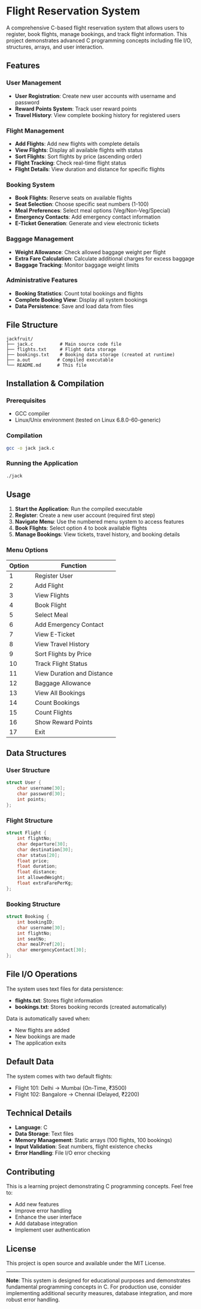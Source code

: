 # Flight Reservation System

A comprehensive C-based flight reservation system that allows users to register, book flights, manage bookings, and track flight information. This project demonstrates advanced C programming concepts including file I/O, structures, arrays, and user interaction.

## Features

### User Management
- **User Registration**: Create new user accounts with username and password
- **Reward Points System**: Track user reward points
- **Travel History**: View complete booking history for registered users

### Flight Management
- **Add Flights**: Add new flights with complete details
- **View Flights**: Display all available flights with status
- **Sort Flights**: Sort flights by price (ascending order)
- **Flight Tracking**: Check real-time flight status
- **Flight Details**: View duration and distance for specific flights

### Booking System
- **Book Flights**: Reserve seats on available flights
- **Seat Selection**: Choose specific seat numbers (1-100)
- **Meal Preferences**: Select meal options (Veg/Non-Veg/Special)
- **Emergency Contacts**: Add emergency contact information
- **E-Ticket Generation**: Generate and view electronic tickets

### Baggage Management
- **Weight Allowance**: Check allowed baggage weight per flight
- **Extra Fare Calculation**: Calculate additional charges for excess baggage
- **Baggage Tracking**: Monitor baggage weight limits

### Administrative Features
- **Booking Statistics**: Count total bookings and flights
- **Complete Booking View**: Display all system bookings
- **Data Persistence**: Save and load data from files

## File Structure

```
jackfruit/
├── jack.c          # Main source code file
├── flights.txt     # Flight data storage
├── bookings.txt    # Booking data storage (created at runtime)
├── a.out          # Compiled executable
└── README.md      # This file
```

## Installation & Compilation

### Prerequisites
- GCC compiler
- Linux/Unix environment (tested on Linux 6.8.0-60-generic)

### Compilation
```bash
gcc -o jack jack.c
```

### Running the Application
```bash
./jack
```

## Usage

1. **Start the Application**: Run the compiled executable
2. **Register**: Create a new user account (required first step)
3. **Navigate Menu**: Use the numbered menu system to access features
4. **Book Flights**: Select option 4 to book available flights
5. **Manage Bookings**: View tickets, travel history, and booking details

### Menu Options

| Option | Function |
|--------|----------|
| 1 | Register User |
| 2 | Add Flight |
| 3 | View Flights |
| 4 | Book Flight |
| 5 | Select Meal |
| 6 | Add Emergency Contact |
| 7 | View E-Ticket |
| 8 | View Travel History |
| 9 | Sort Flights by Price |
| 10 | Track Flight Status |
| 11 | View Duration and Distance |
| 12 | Baggage Allowance |
| 13 | View All Bookings |
| 14 | Count Bookings |
| 15 | Count Flights |
| 16 | Show Reward Points |
| 17 | Exit |

## Data Structures

### User Structure
```c
struct User {
    char username[30];
    char password[30];
    int points;
};
```

### Flight Structure
```c
struct Flight {
    int flightNo;
    char departure[30];
    char destination[30];
    char status[20];
    float price;
    float duration;
    float distance;
    int allowedWeight;
    float extraFarePerKg;
};
```

### Booking Structure
```c
struct Booking {
    int bookingID;
    char username[30];
    int flightNo;
    int seatNo;
    char mealPref[20];
    char emergencyContact[30];
};
```

## File I/O Operations

The system uses text files for data persistence:

- **flights.txt**: Stores flight information
- **bookings.txt**: Stores booking records (created automatically)

Data is automatically saved when:
- New flights are added
- New bookings are made
- The application exits

## Default Data

The system comes with two default flights:
- Flight 101: Delhi → Mumbai (On-Time, ₹3500)
- Flight 102: Bangalore → Chennai (Delayed, ₹2200)

## Technical Details

- **Language**: C
- **Data Storage**: Text files
- **Memory Management**: Static arrays (100 flights, 100 bookings)
- **Input Validation**: Seat numbers, flight existence checks
- **Error Handling**: File I/O error checking

## Contributing

This is a learning project demonstrating C programming concepts. Feel free to:
- Add new features
- Improve error handling
- Enhance the user interface
- Add database integration
- Implement user authentication

## License

This project is open source and available under the MIT License.

---

**Note**: This system is designed for educational purposes and demonstrates fundamental programming concepts in C. For production use, consider implementing additional security measures, database integration, and more robust error handling. 